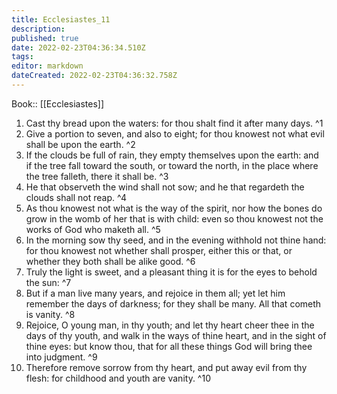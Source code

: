```yaml
---
title: Ecclesiastes_11
description: 
published: true
date: 2022-02-23T04:36:34.510Z
tags: 
editor: markdown
dateCreated: 2022-02-23T04:36:32.758Z
---
```


 Book:: [[Ecclesiastes]]
 1. Cast thy bread upon the waters: for thou shalt find it after many days. ^1
 2. Give a portion to seven, and also to eight; for thou knowest not what evil shall be upon the earth. ^2
 3. If the clouds be full of rain, they empty themselves upon the earth: and if the tree fall toward the south, or toward the north, in the place where the tree falleth, there it shall be. ^3
 4. He that observeth the wind shall not sow; and he that regardeth the clouds shall not reap. ^4
 5. As thou knowest not what is the way of the spirit, nor how the bones do grow in the womb of her that is with child: even so thou knowest not the works of God who maketh all. ^5
 6. In the morning sow thy seed, and in the evening withhold not thine hand: for thou knowest not whether shall prosper, either this or that, or whether they both shall be alike good. ^6
 7. Truly the light is sweet, and a pleasant thing it is for the eyes to behold the sun: ^7
 8. But if a man live many years, and rejoice in them all; yet let him remember the days of darkness; for they shall be many. All that cometh is vanity. ^8
 9. Rejoice, O young man, in thy youth; and let thy heart cheer thee in the days of thy youth, and walk in the ways of thine heart, and in the sight of thine eyes: but know thou, that for all these things God will bring thee into judgment. ^9
 10. Therefore remove sorrow from thy heart, and put away evil from thy flesh: for childhood and youth are vanity. ^10
